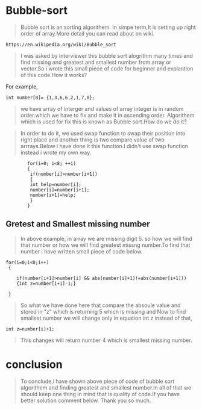 # Bubble-sort
>Bubble sort is an sorting algorithem. In simpe term,It is setting up right order of array.More detail you can read about on wiki.
```
https://en.wikipedia.org/wiki/Bubble_sort

```
>I was asked by  interviewer this bubble sort alogrithm many times and find missing and greatest and smallest number from array or vector.So i wrote this small piece of code for beginner and explantion of this code.How it works? 

For example,
```
int number[8]= {1,3,6,6,2,1,7,8};
```
>we have array of interger and values of array integer is in random order.which we have to fix and make it in ascending order.
Algorithem which is used for fix this is known as Bubble sort.How do we do it?

>In order to do it, we used swap function to swap their position into right place and another thing is two compare value of two arrrays.Below i have done it this function.I didn't use swap function instead i wrote my own way.

```
        for(i=0; i<8; ++i)
        {
         if(number[i]>number[i+1])
         {
         int help=number[i];
         number[i]=number[i+1];
         number[i+1]=help;
         }
        }
  ```
 ## Gretest and Smallest missing number
 >In above example, in array we are missing digit 5. so how we will find that number or how we will find greatest missng number.To find that number i have written small piece of code below.
 ```
 for(i=0;i<8;i++)
  {

     if(number[i+1]>number[i] && abs(number[i]+1)!=abs(number[i+1]))
     {int z=number[i+1]-1;}

  }
 ```
 >So what we have done here that compare the absoule value and stored in "z" which is returning 5 which is missing and Now to find smallest number we will change only in equation int z instead of that,
 
 ```
 int z=number[i]+1;
 
 ```
 >This changes will return number 4 which is smallest missing number.
 
 # conclusion
 >To conclude,i have shown above piece of code of bubble sort algorithem and finding greatest and smallest number.In all of that we should keep one thing in mind that is quality of code.If you have better solution comment below.
 >Thank you so much. 
